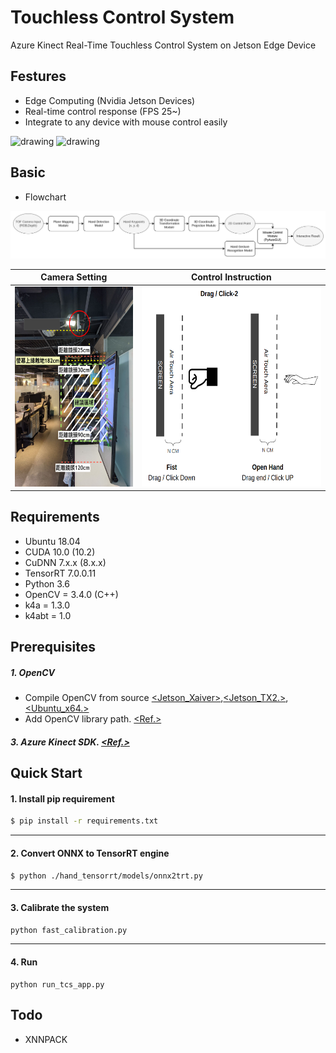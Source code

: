 # Touchless Control System
Azure Kinect Real-Time Touchless Control System on Jetson Edge Device

## Festures
- Edge Computing (Nvidia Jetson Devices)
- Real-time control response (FPS 25~)
- Integrate to any device with mouse control easily

<img src="assets/tcs_demo1_clip0.gif" alt="drawing" width="480"/>
<img src="assets/tcs_people_demo.gif" alt="drawing" width="480"/>

## Basic
- Flowchart
<img src="assets/tcs_workflow2.png" alt="drawing" width="720"/>

<!-- - Setting & Instruction -->
| Camera Setting  | Control Instruction |
| --------  | -------- |
| <img src="assets/basic_setting.png" alt="drawing" height="320"/> | <img src="assets/tcs_instruction.png" alt="drawing" height="320"/> |



## Requirements

* Ubuntu 18.04
* CUDA 10.0 (10.2)
* CuDNN 7.x.x (8.x.x)
* TensorRT 7.0.0.11
* Python 3.6
* OpenCV = 3.4.0 (C++)
* k4a = 1.3.0
* k4abt = 1.0

## Prerequisites

##### 1. OpenCV
- Compile OpenCV from source [<Jetson_Xaiver>](https://github.com/jetsonhacks/buildOpenCVXavier),[<Jetson_TX2.>](https://github.com/jetsonhacks/buildOpenCVTX2),[<Ubuntu_x64.>](https://linuxize.com/post/how-to-install-opencv-on-ubuntu-18-04/)
- Add OpenCV library path. [<Ref.>](https://github.com/rayhliu/coding_note/tree/main/ubuntu_add_pkg_library_env_path)

##### 3. Azure Kinect SDK. [<Ref.>](https://gist.github.com/madelinegannon/c212dbf24fc42c1f36776342754d81bc)


## Quick Start

#### 1. Install pip requirement
``` bash
$ pip install -r requirements.txt
```

---
#### 2. Convert ONNX to TensorRT engine
``` bash
$ python ./hand_tensorrt/models/onnx2trt.py
```

---
#### 3. Calibrate the system 
``` bash
python fast_calibration.py
```
---
#### 4. Run
```
python run_tcs_app.py
```

## Todo
- XNNPACK
